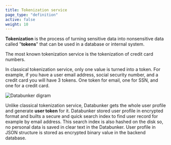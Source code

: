 ```yaml
---
title: Tokenization service
page_type: "definition"
active: false
weight: 10
---
```

**Tokenization** is the process of turning sensitive data into nonsensitive data called "**tokens**" that can be used in a database or internal system.

The most known tokenization service is the tokenization of credit card numbers.

In classical tokenization service, only one value is turned into a token. For example, if you have a user email address, social security number, and a credit card you will have 3 tokens. One token for email, one for SSN, and one for a credit card.

![Databunker digram](/img/diagram.png)

Unlike classical tokenization service, Databunker gets the whole user profile and generate **user token** for it. Databunker stored user profile in encrypted format and builts a secure and quick search index to find user record for example by email address. This search index is also hashed on the disk so, no personal data is saved in clear text in the Databunker. User profile in JSON structure is stored as encrypted binary value in the backend database.
